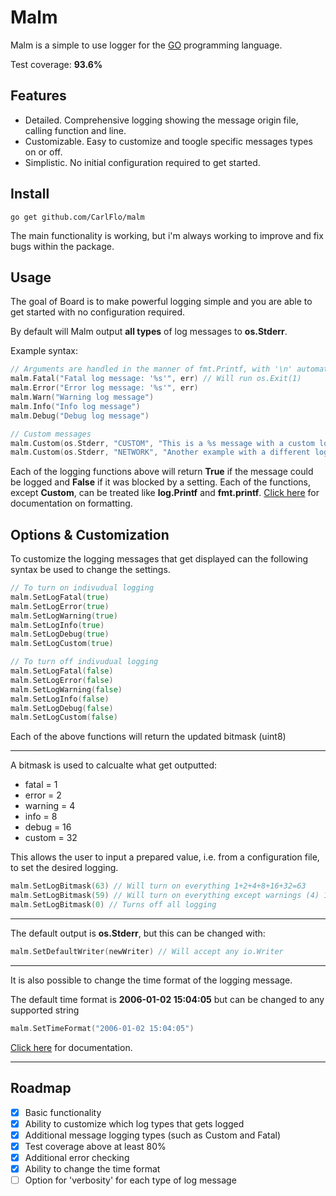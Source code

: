 # Malm

Malm is a simple to use logger for the [GO](https://golang.org/) programming language.

Test coverage: **93.6%**

## Features
- Detailed. Comprehensive logging showing the message origin file, calling function and line.
- Customizable. Easy to customize and toogle specific messages types on or off.
- Simplistic. No initial configuration required to get started.


## Install

```
go get github.com/CarlFlo/malm
```

The main functionality is working, but i'm always working to improve and fix bugs within the package.

## Usage

The goal of Board is to make powerful logging simple and you are able to get started with no configuration required.

By default will Malm output **all types** of log messages to **os.Stderr**.


Example syntax:
```go
// Arguments are handled in the manner of fmt.Printf, with '\n' automatically added to the end.
malm.Fatal("Fatal log message: '%s'", err) // Will run os.Exit(1)
malm.Error("Error log message: '%s'", err)
malm.Warn("Warning log message")
malm.Info("Info log message")
malm.Debug("Debug log message")

// Custom messages
malm.Custom(os.Stderr, "CUSTOM", "This is a %s message with a custom log tag", "custom")
malm.Custom(os.Stderr, "NETWORK", "Another example with a different log tag")
```

Each of the logging functions above will return **True** if the message could be logged and **False** if it was blocked by a setting. Each of the functions, except **Custom**, can be treated like **log.Printf** and **fmt.printf**. [Click here](https://golang.org/pkg/fmt/) for documentation on formatting.





## Options & Customization

To customize the logging messages that get displayed can the following syntax be used to change the settings.

```go
// To turn on indivudual logging
malm.SetLogFatal(true)
malm.SetLogError(true)
malm.SetLogWarning(true)
malm.SetLogInfo(true)
malm.SetLogDebug(true)
malm.SetLogCustom(true)

// To turn off indivudual logging
malm.SetLogFatal(false)
malm.SetLogError(false)
malm.SetLogWarning(false)
malm.SetLogInfo(false)
malm.SetLogDebug(false)
malm.SetLogCustom(false)
```
Each of the above functions will return the updated bitmask (uint8)

---

A bitmask is used to calcualte what get outputted:
* fatal = 1
* error = 2
* warning = 4
* info = 8
* debug = 16
* custom = 32

This allows the user to input a prepared value, i.e. from a configuration file, to set the desired logging.
```go
malm.SetLogBitmask(63) // Will turn on everything 1+2+4+8+16+32=63
malm.SetLogBitmask(59) // Will turn on everything except warnings (4) 1+2+8+16+32=59
malm.SetLogBitmask(0) // Turns off all logging
```

---

The default output is **os.Stderr**, but this can be changed with:
```go
malm.SetDefaultWriter(newWriter) // Will accept any io.Writer
```

---

It is also possible to change the time format of the logging message.

The default time format is **2006-01-02 15:04:05** but can be changed to any supported string

```go
malm.SetTimeFormat("2006-01-02 15:04:05")
```
[Click here](https://golang.org/pkg/time/) for documentation. 

---

## Roadmap
- [X] Basic functionality
- [X] Ability to customize which log types that gets logged
- [X] Additional message logging types (such as Custom and Fatal)
- [X] Test coverage above at least 80%
- [X] Additional error checking
- [X] Ability to change the time format
- [ ] Option for 'verbosity' for each type of log message
